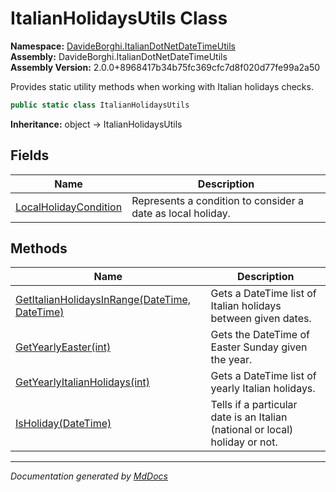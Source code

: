 ﻿<!--  
  <auto-generated>   
    The contents of this file were generated by a tool.  
    Changes to this file may be list if the file is regenerated  
  </auto-generated>   
-->

# ItalianHolidaysUtils Class

**Namespace:** [DavideBorghi.ItalianDotNetDateTimeUtils](../index.md)  
**Assembly:** DavideBorghi.ItalianDotNetDateTimeUtils  
**Assembly Version:** 2.0.0+8968417b34b75fc369cfc7d8f020d77fe99a2a50

Provides static utility methods when working with Italian holidays checks.

```csharp
public static class ItalianHolidaysUtils
```

**Inheritance:** object → ItalianHolidaysUtils

## Fields

| Name                                                     | Description                                                 |
| -------------------------------------------------------- | ----------------------------------------------------------- |
| [LocalHolidayCondition](fields/LocalHolidayCondition.md) | Represents a condition to consider a date as local holiday. |

## Methods

| Name                                                                                  | Description                                                                  |
| ------------------------------------------------------------------------------------- | ---------------------------------------------------------------------------- |
| [GetItalianHolidaysInRange(DateTime, DateTime)](methods/GetItalianHolidaysInRange.md) | Gets a DateTime list of Italian holidays between given dates.                |
| [GetYearlyEaster(int)](methods/GetYearlyEaster.md)                                    | Gets the DateTime of Easter Sunday given the year.                           |
| [GetYearlyItalianHolidays(int)](methods/GetYearlyItalianHolidays.md)                  | Gets a DateTime list of yearly Italian holidays.                             |
| [IsHoliday(DateTime)](methods/IsHoliday.md)                                           | Tells if a particular date is an Italian (national or local) holiday or not. |

___

*Documentation generated by [MdDocs](https://github.com/ap0llo/mddocs)*
